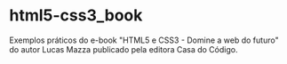 # html5-css3_book
Exemplos práticos do e-book "HTML5 e CSS3 - Domine a web do futuro" do autor Lucas Mazza publicado pela editora Casa do Código.

